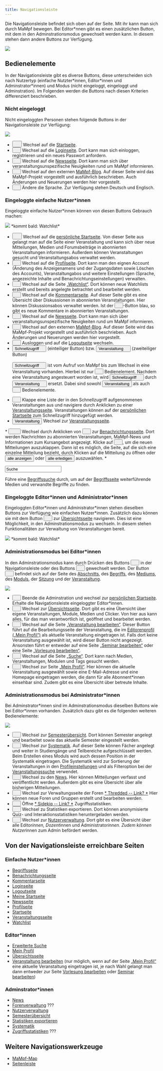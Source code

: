 ```yaml
---
title: Navigationsleiste
---
```

Die Navigationsleiste befindet sich oben auf der Seite. Mit ihr kann man sich durch MaMpf bewegen. Bei Editor\*nnen gibt es einen zusätzlichen Button, mit dem in den Adminstrationsmodus gewechselt werden kann. In diesem stehen dann andere Buttons zur Verfügung.

![](/img/Lektionen_navbar.png)

## Bedienelemente
In der Navigationsleiste gibt es diverse Buttons, diese unterscheiden sich nach Nutzertyp (einfache Nutzter\*innen, Editor\*innen und Adminstrator\*innen) und Modus (nicht eingeloggt, eingeloggt und Adminstration). Im Folgenden werden die Buttons nach diesen Kriterien differenziert beschrieben.

### Nicht eingeloggt
Nicht eingeloggten Personen stehen folgende Buttons in der Navigationsleiste zur Verfügung:

![](/img/navbar_logged_out.png)

* <button name="button"><a href="/mampf/de/docs/home-page" target="_self"><img src="https://media.githubusercontent.com/media/MaMpf-HD/mampf/docs/docs/static/img/mampf-logo.png" height="15"/></a></button> Wechsel auf die <a href="/mampf/de/docs/home-page" target="_self">Startseite</a>.
* <button name="button"><a href="/mampf/de/docs/login" target="_self"><img src="https://media.githubusercontent.com/media/MaMpf-HD/mampf/docs/docs/static/img/sign-in-alt-solid.png" height="12"/></a></button> Wechsel auf die <a href="/mampf/de/docs/login" target="_self">Loginseite</a>. Dort kann man sich einloggen, registrieren und ein neues Passwort anfordern.
* <button name="button"><a href="/mampf/de/docs/news" target="_self"><img src="https://media.githubusercontent.com/media/MaMpf-HD/mampf/docs/docs/static/img/newspaper-regular.png" height="12"/></a></button> Wechsel auf die <a href="/mampf/de/docs/news" target="_self">Newsseite</a>. Dort kann man sich über veranstaltungsunspezifische Neuigkeiten rund um MaMpf informieren.
* <button name="button"><a href="https://mampf.blog/" target="_self"><img src="https://media.githubusercontent.com/media/MaMpf-HD/mampf/docs/docs/static/img/blog-solid.png" height="12"/></a></button> Wechsel auf den externen <a href="https://mampf.blog/" target="_self">MaMpf-Blog</a>. Auf dieser Seite wird das MaMpf-Projekt vorgestellt und ausführlich beschrieben. Auch Änderungen und Neuerungen werden hier vorgestellt.
* <button name="button"><img src="https://media.githubusercontent.com/media/MaMpf-HD/mampf/docs/docs/static/img/language-solid.png" height="12"/></button> Ändere die Sprache. Zur Verfügung stehen Deutsch und Englisch.

### Eingeloggte einfache Nutzer*innen
Eingeloggte einfache Nutzer\*innen können von diesen Buttons Gebrauch machen:

![](/img/navbar_generic.png)
\*kommt bald: Watchlist\*

* <button name="button"><a href="/mampf/de/docs/my-home-page" target="_self"><img src="https://media.githubusercontent.com/media/MaMpf-HD/mampf/docs/docs/static/img/mampf-logo.png" height="15"/></a></button> Wechsel auf die <a href="/mampf/de/docs/my-home-page" target="_self">persönliche Startseite</a>. Von dieser Seite aus gelangt man auf die Seite einer Veranstaltung und kann sich über neue Mitteilungen, Medien und Forumsbeiträge in abonnierten Veranstaltungen informieren. Außerdem können Veranstaltungen gesucht und Veranstaltungsabos verwaltet werden.
* <button name="button"><a href="/mampf/de/docs/profile" target="_self"><img src="https://media.githubusercontent.com/media/MaMpf-HD/mampf/docs/docs/static/img/user-cog-solid.png" height="12"/></a></button> Wechsel auf die <a href="/mampf/de/docs/profile" target="_self">Profilseite</a>. Dort kann man den eignen Account (Änderung des Anzeigenamens und der Zugangsdaten sowie Löschen des Accounts), Veranstaltungabos und weitere Einstellungen (Sprache, angezeichte Inhalte und Benachrichtungseinstellungen) verwalten.
* <button name="button"><a href="/mampf/de/docs/watchlist" target="_self"><img src="https://media.githubusercontent.com/media/MaMpf-HD/mampf/docs/docs/static/img/list-solid.png" height="12"/></a></button> Wechsel auf die Seite <a href="/mampf/de/docs/watchlist" target="_self">„Watchlist“</a>. Dort können neue Watchlists erstellt und bereits angelegte betrachtet und bearbeitet werden. 
* <button name="button"><a href="/mampf/de/docs/comments" target="_self"><img src="https://media.githubusercontent.com/media/MaMpf-HD/mampf/docs/docs/static/img/comments-regular.png" height="12"/></a></button> Wechsel auf die <a href="/mampf/de/docs/comments" target="_self">Kommentarseite</a>. Auf dieser Seite gibt es eine Übersicht über Diskussionen in abonnierten Veranstaltungen. Hier können Diskussionsabos verwaltet werden. Ist der <button name="button"><img src="https://media.githubusercontent.com/media/MaMpf-HD/mampf/docs/docs/static/img/comments-regular-blue.png" height="12"/></button>-Button blau, so gibt es neue Kommentare in abonnierten Veranstaltungen.
* <button name="button"><a href="/mampf/de/docs/news" target="_self"><img src="https://media.githubusercontent.com/media/MaMpf-HD/mampf/docs/docs/static/img/newspaper-regular.png" height="12"/></a></button> Wechsel auf die <a href="/mampf/de/docs/news" target="_self">Newsseite</a>. Dort kann man sich über veranstaltungsunspezifische Neuigkeiten rund um MaMpf informieren.
* <button name="button"><a href="https://mampf.blog/" target="_self"><img src="https://media.githubusercontent.com/media/MaMpf-HD/mampf/docs/docs/static/img/blog-solid.png" height="12"/></a></button> Wechsel auf den externen <a href="https://mampf.blog/" target="_self">MaMpf-Blog</a>. Auf dieser Seite wird das MaMpf-Projekt vorgestellt und ausführlich beschrieben. Auch Änderungen und Neuerungen werden hier vorgestellt.
* <button name="button"><a href="/mampf/de/docs/logout" target="_self"><img src="https://media.githubusercontent.com/media/MaMpf-HD/mampf/docs/docs/static/img/sign-out-alt-solid.png" height="12"/></a></button> Ausloggen und auf die <a href="/mampf/de/docs/logout" target="_self">Logoutseite</a> wechseln.
* <button name="button">Schnellzugriff <img src="https://media.githubusercontent.com/media/MaMpf-HD/mampf/docs/docs/static/img/arrow-drop-down.png" height="12"/></button>   (einteiliger Button) bzw. <button name="button">Veranstaltung <img src="https://media.githubusercontent.com/media/MaMpf-HD/mampf/docs/docs/static/img/arrow-drop-down.png" height="12"/></button> (zweiteiliger Button) <br></br>
<button name="button">Schnellzugriff <img src="https://media.githubusercontent.com/media/MaMpf-HD/mampf/docs/docs/static/img/arrow-drop-down.png" height="12"/></button> ist vom Aufruf von MaMpf bis zum Wechsel in eine Veranstaltung vorhanden. Hierbei ist nur <button name="button"><img src="https://media.githubusercontent.com/media/MaMpf-HD/mampf/docs/docs/static/img/arrow-drop-down.png" height="12"/></button> Bedienelement. Nachdem eine Veranstaltung angesteuert worden ist, wird <button name="button">Schnellzugriff <img src="https://media.githubusercontent.com/media/MaMpf-HD/mampf/docs/docs/static/img/arrow-drop-down.png" height="12"/></button> durch <button name="button">Veranstaltung <img src="https://media.githubusercontent.com/media/MaMpf-HD/mampf/docs/docs/static/img/arrow-drop-down.png" height="12"/></button> ersetzt. Dabei sind sowohl <button name="button">Veranstaltung</button> als auch <button name="button"><img src="https://media.githubusercontent.com/media/MaMpf-HD/mampf/docs/docs/static/img/arrow-drop-down.png" height="12"/></button> Bedienelemente.
<ul>
 <li> <button name="button"><img src="https://media.githubusercontent.com/media/MaMpf-HD/mampf/docs/docs/static/img/arrow-drop-down.png" height="12"/></button> Klappe eine Liste der in den Schnellzugriff aufgenommenen Veranstaltungen aus und navigiere durch Anklicken zu einer <a href="/mampf/de/docs/event-series" target="_self">Veranstaltungsseite</a>. Veranstaltungen können auf der <a href="/mampf/de/docs/my-home-page" target="_self">persönlichen Startseite</a> zum Schnellzugriff hinzugefügt werden.</li>
 <li> <a href="/mampf/de/docs/event-series" target="_self"><button name="button">Veranstaltung</button></a> Wechsel zur <a href="/mampf/de/docs/event-series" target="_self">Veranstaltungsseite</a>.</li>
</ul>
* <a href="/mampf/de/docs/notifications" target="_self"><button name="button"><img src="https://media.githubusercontent.com/media/MaMpf-HD/mampf/docs/docs/static/img/bell-regular.png" height="12"/><img src="https://media.githubusercontent.com/media/MaMpf-HD/mampf/docs/docs/static/img/arrow-drop-down.png" height="12"/></button></a> Wechsel durch Anklicken von <a href="/mampf/de/docs/notifications" target="_self"><button name="button"><img src="https://media.githubusercontent.com/media/MaMpf-HD/mampf/docs/docs/static/img/bell-regular.png" height="12"/></button></a> zur <a href="/mampf/de/docs/notifications" target="_self">Benachrichtungsseite</a>. Dort werden Nachrichten zu abonnierten Veranstaltungen, MaMpf-News und Informationen zum Kursangebot angezeigt. Klicke auf <button name="button"><img src="https://media.githubusercontent.com/media/MaMpf-HD/mampf/docs/docs/static/img/arrow-drop-down.png" height="12"/></button>, um die neuen Mitteilungen auszuklappen. Dann ist es möglich, die Seite, auf die sich eine einzelne Mitteilung bezieht, durch Klicken auf die Mitteilung zu öffnen oder <a href="/mampf/de/docs/notifications" target="_self"><button name="button">alle anzeigen</button></a> oder <button name="button">alle erledigen</button> auszuwählen.
* <form><p><label for="fname"></label><input type="text" id="fname" name="fname" value="Suche"></input></p></form> Führe eine <a href="/mampf/de/docs/search-results" target="_self">Begriffssuche</a> durch, um auf der <a href="/mampf/de/docs/tag" target="_self">Begriffsseite</a> weiterführende Medien und verwandte Begriffe zu finden.

### Eingeloggte Editor\*innen und Administrator\*innen

Eingeloggten Editor\*innen und Administrator\*innen stehen dieselben Buttons zur Verfügung wie einfachen Nutzer\*innen. Zusätzlich dazu können sie mit dem Button <a href="/mampf/de/docs/ed-overview" target="_self"><button name="button"><img src="https://media.githubusercontent.com/media/MaMpf-HD/mampf/docs/docs/static/img/tools-solid.png" height="12"/></button></a> zur <a href="/mampf/de/docs/ed-overview" target="_self">Übersichtsseite</a> navigieren. Dies ist eine Möglichkeit, in den Adminstrationsmodus zu wechseln. In diesem stehen Funktionalitäten zur Verwaltung von Veranstaltungen bereit.

![](/img/navbar_ed.png)
\*kommt bald: Watchlist\*

### Administrationsmodus bei Editor\*innen

In den Adminstrationsmodus kann durch Drücken des Buttons <button name="button"><img src="https://media.githubusercontent.com/media/MaMpf-HD/mampf/docs/docs/static/img/tools-solid.png" height="12"/></button> in der Navigationsleiste oder des Buttons <button name="button"><img src="https://media.githubusercontent.com/media/MaMpf-HD/mampf/docs/docs/static/img/edit-regular.png" height="12"/></button> gewechselt werden. Der Button <button name="button"><img src="https://media.githubusercontent.com/media/MaMpf-HD/mampf/docs/docs/static/img/edit-regular.png" height="12"/></button> befindet sich auf der Seite des [Abschnitts](section), des [Begriffs](tag), des [Mediums](medium), des [Moduls](module), der [Sitzung](session) und der [Veranstaltung](event-series.md).

![](/img/navbar_ed_ad.png)

* <a href="/mampf/de/docs/my-home-page" target="_self"><button name="button"><img src="https://media.githubusercontent.com/media/MaMpf-HD/mampf/docs/docs/static/img/mampf-logo.png" height="12"/></button></a> Beende die Adminstration und wechsel zur <a href="/mampf/de/docs/my-home-page" target="_self">persönlichen Startseite</a>. Erhalte die Navigationsleiste eingeloggter Editor*innen.
* <a href="/mampf/de/docs/ed-overview" target="_self"><button name="button"><img src="https://media.githubusercontent.com/media/MaMpf-HD/mampf/docs/docs/static/img/home-solid.png" height="12"/></button></a> Wechsel zur <a href="/mampf/de/docs/ed-overview" target="_self">Übersichtsseite</a>. Dort gibt es eine Übersicht über eigene Veranstaltungen, Module, Medien und Clicker. Von hier aus kann alles, für das man verantwortlich ist, geöffnet und bearbeitet werden.
* <a href="/mampf/de/docs/ed-edit-event-series" target="_self"><button name="button"><img src="https://media.githubusercontent.com/media/MaMpf-HD/mampf/docs/docs/static/img/chalkboard-user-solid.png" height="12"/></button></a> Wechsel auf die Seite <a href="/mampf/de/docs/ed-edit-event-series" target="_self">„Veranstaltung bearbeiten“</a>. Dieser Button führt auf die Bearbeitungsseite der Veranstaltung, die im <a href="/mampf/de/docs/ed-profile" target="_self">Editorenprofil („Mein Profil“)</a> als aktuelle Veranstaltung eingetragen ist. Falls dort keine Veranstaltung ausgewählt ist, wird dieser Button nicht angezeigt. Ansonsten führt er entweder auf eine Seite <a href="/mampf/de/docs/ed-edit-seminar" target="_self">„Seminar bearbeiten“</a> oder eine Seite <a href="/mampf/de/docs/ed-edit-lecture" target="_self">„Vorlesung bearbeiten“</a>.
* <a href="/mampf/de/docs/ed-search-extended" target="_self"><button name="button"><img src="https://media.githubusercontent.com/media/MaMpf-HD/mampf/docs/docs/static/img/magnifying-glass-solid.png" height="12"/></button></a> Wechsel auf die Seite <a href="/mampf/de/docs/ed-search-extended" target="_self">„Suche“</a>. Dort kann nach Medien, Veranstaltungen, Modulen und Tags gesucht werden.
* <a href="/mampf/de/docs/ed-profile" target="_self"><button name="button"><img src="https://media.githubusercontent.com/media/MaMpf-HD/mampf/docs/docs/static/img/user-solid.png" height="12"/></button></a>  Wechsel zur Seite <a href="/mampf/de/docs/ed-profile" target="_self">„Mein Profil“</a>. Hier können die aktuelle Veranstaltung ausgewählt sowie eine E-Mail-Adresse und eine Homepage eingetragen werden, die dann für alle Abonnent*innen einsehbar sind. Zudem gibt es eine Übersicht über betreute Inhalte.

### Administrationsmodus bei Administrator\*innen
Bei Adminstrator\*innen sind im Adminstrationsmodus dieselben Buttons wie bei Editor\*innen vorhanden. Zusätzlich dazu gibt es die folgenden weiteren Bedienelemente:

![](/img/navbar_ad_ad.png)

* <a href="/mampf/de/docs/ad-semester-overview" target="_self"><button name="button"><img src="https://media.githubusercontent.com/media/MaMpf-HD/mampf/docs/docs/static/img/calendar-alt-regular.png" height="12"/></button></a> Wechsel zur <a href="/mampf/de/docs/ad-semester-overview" target="_self">Semesterübersicht</a>. Dort können Semester angelegt und bearbeitet sowie das aktuelle Semester eingestellt werden.
* <a href="/mampf/de/docs/ad-systematics" target="_self"><button name="button"><img src="https://media.githubusercontent.com/media/MaMpf-HD/mampf/docs/docs/static/img/clipboard-list-solid.png" height="12"/></button></a> Wechsel zur <a href="/mampf/de/docs/ad-systematics" target="_self">Systematik</a>. Auf dieser Seite können Fächer angelegt und weiter in Studiengänge und Teilbereiche aufgeschlüsselt werden. Beim Erstellen eines Moduls wird auch dessen Position in der Systematik eingetragen. Die Systematik wird zur Sortierung der Veranstaltungen in den <a href="/mampf/de/docs/profile" target="_self">Profileinstellungen</a> und als Filteroption bei der <a href="/mampf/de/docs/ed-search-extended" target="_self">Veranstaltungssuche</a> verwendet.
* <a href="/mampf/de/docs/ad-news" target="_self"><button name="button"><img src="https://media.githubusercontent.com/media/MaMpf-HD/mampf/docs/docs/static/img/newspaper-regular.png" height="12"/></button></a> Wechsel zu den <a href="/mampf/de/docs/ad-news" target="_self">News</a>. Hier können Mitteilungen verfasst und veröffentlicht werden. Außerdem gibt es eine Übersicht über alle bisherigen Mitteilungen.
* <button name="button"><img src="https://media.githubusercontent.com/media/MaMpf-HD/mampf/docs/docs/static/img/comment-alt-solid.png" height="12"/></button> Wechsel zur Verwaltungsseite der Foren <a href="https://github.com/thredded/thredded" target="_self">* Thredded -- Link? *</a> Hier können neue Foren und Gruppen erstellt und bearbeiten werden.
* <button name="button"><img src="https://media.githubusercontent.com/media/MaMpf-HD/mampf/docs/docs/static/img/chart-line-solid.png" height="12"/></button> Öffne <a href="https://sidekiq.org/" target="_self">* Sidekiq -- Link? *</a> Zugriffsstatistiken.
* <button name="button"><img src="https://media.githubusercontent.com/media/MaMpf-HD/mampf/docs/docs/static/img/download-solid.png" height="12"/></button> Wechsel zu Statistiken exportieren. Dort können anonymisierte Quiz- und Interaktionsstatistiken heruntergeladen werden.
* <a href="/mampf/de/docs/ad-manage-users" target="_self"><button name="button"><img src="https://media.githubusercontent.com/media/MaMpf-HD/mampf/docs/docs/static/img/users-cog-solid-1.png" height="12"/></button></a> Wechsel zur <a href="/mampf/de/docs/ad-manage-users" target="_self">Nutzerverwaltung</a>. Dort gibt es eine Übersicht über alle Editor*innen, Dozent*innen und Administrator*innen. Zudem können Nutzer*innen zum Admin befördert werden.

## Von der Navigationsleiste erreichbare Seiten
### Einfache Nutzer\*innen
* [Begriffsseite](tag.md)
* [Benachrichtungsseite](notifications.md)
* [Kommentarseite](comments.md)
* [Loginseite](login.md)
* [Logoutseite](logout.md)
* [Meine Startseite](my-home-page.md)
* [Newsseite](news.md)
* [Profilseite](profile.md)
* [Startseite](home-page.md)
* [Veranstaltungsseite](event-series.md)
* [Watchlist](watchlist)

### Editor\*innen
* [Erweiterte Suche](ed-search-extended)
* [Mein Profil](ed-profile)
* [Übersichtsseite](ed-overview)
* [Veranstaltung bearbeiten](ed-edit-event-series) (nur möglich, wenn auf der Seite [„Mein Profil“](ed-profile) eine aktuelle Veranstaltung eingetragen ist, je nach Wahl gelangt man dann entweder zur Seite [Vorlesung bearbeiten](ed-edit-lecture) oder [Seminar bearbeiten](ed-edit-seminar))

### Adminstrator\*innen
* [News](ad-news)
* [Forenverwaltung](ad-manage-forums) ???
* [Nutzerverwaltung](ad-manage-users)
* [Semesterübersicht](ad-semester-overview)
* [Statistiken exportieren](ad-export-stats)
* [Systematik](ad-systematics)
* [Zugriffsstatistiken](ad-stats) ???

## Weitere Navigationswerkzeuge
* [MaMpf-Map](mampf-maps.md)
* [Seitenleiste](sidebar.md)
